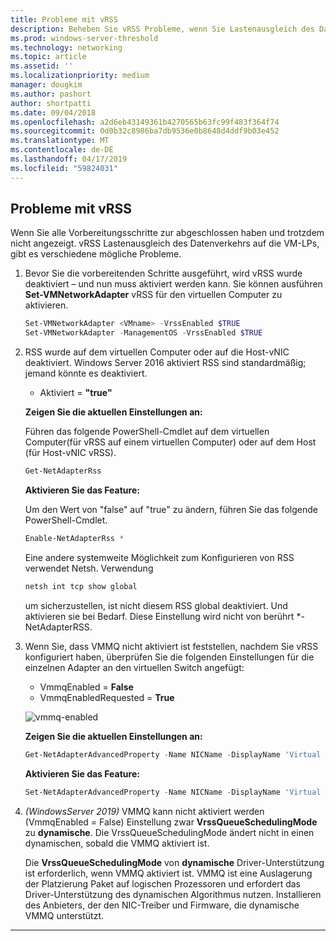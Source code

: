 ```yaml
---
title: Probleme mit vRSS
description: Beheben Sie vRSS Probleme, wenn Sie Lastenausgleich des Datenverkehrs auf die VM-LPs vRSS nicht angezeigt werden.
ms.prod: windows-server-threshold
ms.technology: networking
ms.topic: article
ms.assetid: ''
ms.localizationpriority: medium
manager: dougkim
ms.author: pashort
author: shortpatti
ms.date: 09/04/2018
ms.openlocfilehash: a2d6eb43149361b4270565b63fc99f483f364f74
ms.sourcegitcommit: 0d0b32c8986ba7db9536e0b8648d4ddf9b03e452
ms.translationtype: MT
ms.contentlocale: de-DE
ms.lasthandoff: 04/17/2019
ms.locfileid: "59824031"
---
```

## <a name="resolve-vrss-issues"></a>Probleme mit vRSS

Wenn Sie alle Vorbereitungsschritte zur abgeschlossen haben und trotzdem nicht angezeigt. vRSS Lastenausgleich des Datenverkehrs auf die VM-LPs, gibt es verschiedene mögliche Probleme.

1. Bevor Sie die vorbereitenden Schritte ausgeführt, wird vRSS wurde deaktiviert – und nun muss aktiviert werden kann. Sie können ausführen **Set-VMNetworkAdapter** vRSS für den virtuellen Computer zu aktivieren.

   ```PowerShell
   Set-VMNetworkAdapter <VMname> -VrssEnabled $TRUE
   Set-VMNetworkAdapter -ManagementOS -VrssEnabled $TRUE
   ```

2. RSS wurde auf dem virtuellen Computer oder auf die Host-vNIC deaktiviert. Windows Server 2016 aktiviert RSS sind standardmäßig; jemand könnte es deaktiviert. 

   - Aktiviert = **"true"**

   **Zeigen Sie die aktuellen Einstellungen an:** 

   Führen das folgende PowerShell-Cmdlet auf dem virtuellen Computer\(für vRSS auf einem virtuellen Computer\) oder auf dem Host \(für Host-vNIC vRSS\).

   ```PowerShell
   Get-NetAdapterRss
   ```

   **Aktivieren Sie das Feature:** 

   Um den Wert von "false" auf "true" zu ändern, führen Sie das folgende PowerShell-Cmdlet.

   ```PowerShell
   Enable-NetAdapterRss *
   ```
   
   Eine andere systemweite Möglichkeit zum Konfigurieren von RSS verwendet Netsh. Verwendung 
   
    ```cmd
   netsh int tcp show global
   ```
   
   um sicherzustellen, ist nicht diesem RSS global deaktiviert. Und aktivieren sie bei Bedarf. Diese Einstellung wird nicht von berührt *-NetAdapterRSS.

3. Wenn Sie, dass VMMQ nicht aktiviert ist feststellen, nachdem Sie vRSS konfiguriert haben, überprüfen Sie die folgenden Einstellungen für die einzelnen Adapter an den virtuellen Switch angefügt:

   - VmmqEnabled = **False**
   - VmmqEnabledRequested = **True**

   ![vmmq-enabled](../../media/vmmq-enabled.png)

   **Zeigen Sie die aktuellen Einstellungen an:** 

   ```PowerShell
   Get-NetAdapterAdvancedProperty -Name NICName -DisplayName 'Virtual Switch RSS'
   ```

   **Aktivieren Sie das Feature:** 

   ```PowerShell
   Set-NetAdapterAdvancedProperty -Name NICName -DisplayName 'Virtual Switch RSS' -DisplayValue Enabled”
   ```
 
4. _(WindowsServer 2019)_  VMMQ kann nicht aktiviert werden (VmmqEnabled = False) Einstellung zwar **VrssQueueSchedulingMode** zu **dynamische**. Die VrssQueueSchedulingMode ändert nicht in einen dynamischen, sobald die VMMQ aktiviert ist.<p>Die **VrssQueueSchedulingMode** von **dynamische** Driver-Unterstützung ist erforderlich, wenn VMMQ aktiviert ist.  VMMQ ist eine Auslagerung der Platzierung Paket auf logischen Prozessoren und erfordert das Driver-Unterstützung des dynamischen Algorithmus nutzen.  Installieren des Anbieters, der den NIC-Treiber und Firmware, die dynamische VMMQ unterstützt.



---
